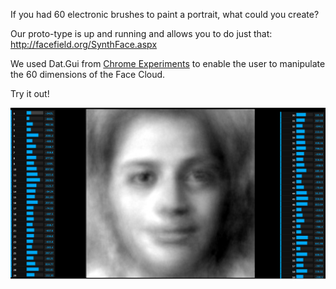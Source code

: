 If you had 60 electronic brushes to paint a portrait, what could you create?

Our proto-type is up and running and allows you to do just that: http://facefield.org/SynthFace.aspx

We used Dat.Gui from [Chrome Experiments](http://workshop.chromeexperiments.com) to enable the user to manipulate the 60 dimensions of the Face Cloud.

Try it out! 

![synth face](../project_images/2014-02-23/synthFace.png?raw=true)

